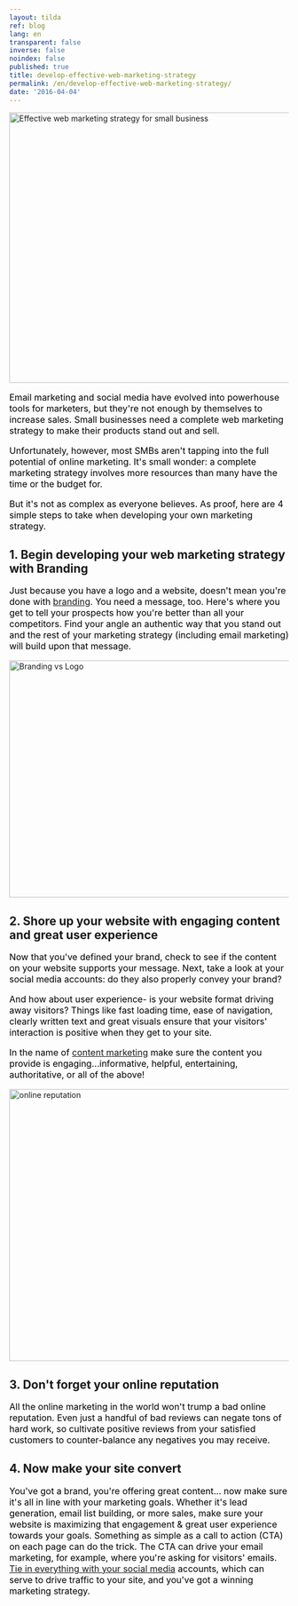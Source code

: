 ```yaml
---
layout: tilda
ref: blog
lang: en
transparent: false
inverse: false
noindex: false
published: true
title: develop-effective-web-marketing-strategy
permalink: /en/develop-effective-web-marketing-strategy/
date: '2016-04-04'
---
```

<img class="aligncenter" src="https://ttbagroup.com/wp-content/uploads/2016/04/effective-web-marketing-strategy.jpg" alt="Effective web marketing strategy for small business" width="734" height="487" />
<p class="s1" style="font-size: 12pt; color: #000000;">Email marketing and social media have evolved into powerhouse tools for marketers, but they're not enough by themselves to increase sales. Small businesses need a complete web marketing strategy to make their products stand out and sell.</p>
<p class="s1" style="font-size: 12pt; color: #000000;">Unfortunately, however, most SMBs aren't tapping into the full potential of online marketing. It's small wonder: a complete marketing strategy involves more resources than many have the time or the budget for.</p>
<p class="s1" style="font-size: 12pt; color: #000000;">But it's not as complex as everyone believes. As proof, here are 4 simple steps to take when developing your own marketing strategy.</p>

<h2>1. Begin developing your web marketing strategy with Branding</h2>
<p class="s1" style="font-size: 12pt; color: #000000;">Just because you have a logo and a website, doesn't mean you're done with <a title="Branding and Graphic Design" href="/?page_id=650" target="_blank">branding</a>. You need a message, too. Here's where you get to tell your prospects how you're better than all your competitors. Find your angle an authentic way that you stand out and the rest of your marketing strategy (including email marketing) will build upon that message.</p>
<img class="align: center aligncenter" src="https://ttbagroup.com/wp-content/uploads/2016/04/Logo-vs-Brand.jpg" alt="Branding vs Logo" width="734" height="427" />
<h2>2. Shore up your website with engaging content and great user experience</h2>
<p class="s1" style="font-size: 12pt; color: #000000;">Now that you've defined your brand, check to see if the content on your website supports your message. Next, take a look at your social media accounts: do they also properly convey your brand?</p>
<p class="s1" style="font-size: 12pt; color: #000000;">And how about user experience- is your website format driving away visitors? Things like fast loading time, ease of navigation, clearly written text and great visuals ensure that your visitors' interaction is positive when they get to your site.</p>
<p class="s1" style="font-size: 12pt; color: #000000;">In the name of <a href="http://contentmarketinginstitute.com/what-is-content-marketing/" target="_blank" rel="nofollow">content marketing</a> make sure the content you provide is engaging...informative, helpful, entertaining, authoritative, or all of the above!</p>
<img class="align: center  aligncenter" src="https://ttbagroup.com/wp-content/uploads/2016/04/shutterstock_264466133.jpg" alt="online reputation" width="734" height="490" />
<h2>3. Don't forget your online reputation</h2>
<p class="s1" style="font-size: 12pt; color: #000000;">All the online marketing in the world won't trump a bad online reputation. Even just a handful of bad reviews can negate tons of hard work, so cultivate positive reviews from your satisfied customers to counter-balance any negatives you may receive.</p>

<h2>4. Now make your site convert</h2>
<p class="s1" style="font-size: 12pt; color: #000000;">You've got a brand, you're offering great content... now make sure it's all in line with your marketing goals. Whether it's lead generation, email list building, or more sales, make sure your website is maximizing that engagement &amp; great user experience towards your goals. Something as simple as a call to action (CTA) on each page can do the trick. The CTA can drive your email marketing, for example, where you're asking for visitors' emails. <a title="5 Reasons To Use Social Media For Business" href="/?p=1438" target="_blank">Tie in everything with your social media</a> accounts, which can serve to drive traffic to your site, and you've got a winning marketing strategy.</p>
